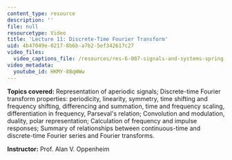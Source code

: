 ```yaml
---
content_type: resource
description: ''
file: null
resourcetype: Video
title: 'Lecture 11: Discrete-Time Fourier Transform'
uid: 4b47049e-0217-8b6b-a7b2-5ef342617c27
video_files:
  video_captions_file: /resources/res-6-007-signals-and-systems-spring-2011/video-lectures/lecture-11-discrete-time-fourier-transform/HKMY-8BqWWw.vtt
video_metadata:
  youtube_id: HKMY-8BqWWw
---
```


**Topics covered:** Representation of aperiodic signals; Discrete-time Fourier transform properties: periodicity, linearity, symmetry, time shifting and frequency shifting, differencing and summation, time and frequency scaling, differentiation in frequency, Parseval's relation; Convolution and modulation, duality, polar representation; Calculation of frequency and impulse responses; Summary of relationships between continuous-time and discrete-time Fourier series and Fourier transforms.

**Instructor:** Prof. Alan V. Oppenheim